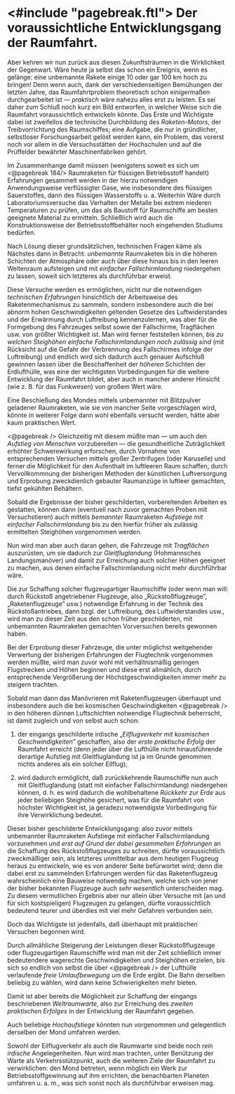 <#include "pagebreak.ftl">
Der voraussichtliche Entwicklungsgang der Raumfahrt.
====================================================

Aber kehren wir nun zurück aus diesen Zukunftsträumen in
die Wirklichkeit der Gegenwart. Wäre heute ja selbst das schon
ein Ereignis, wenn es gelänge: eine unbemannte Rakete einige
10 oder gar 100 km hoch zu bringen! Denn wenn auch, dank
der verschiedenseitigen Bemühungen der letzten Jahre, das Raumfahrtproblem
theoretisch schon einigermaßen durchgearbeitet ist
— *praktisch* wäre nahezu alles erst zu leisten. Es sei daher
zum Schluß noch kurz ein Bild entworfen, in welcher Weise
sich die Raumfahrt voraussichtlich entwickeln könnte.
Das Erste und Wichtigste dabei ist zweifellos die technische
Durchbildung des *Raketen-Motors*, der Treibvorrichtung des
Raumschiffes; eine Aufgabe, die nur in gründlicher, selbstloser
Forschungsarbeit gelöst werden kann, ein Problem, das vorerst noch
vor allem in die Versuchsstätten der Hochschulen und auf die
Prüffelder bewährter Maschinenfabriken gehört.

Im Zusammenhange damit müssen (wenigstens soweit es sich um
\<@pagebreak 184/> Raumraketen für flüssigen Betriebsstoff handelt) Erfahrungen gesammelt
werden in der hierzu notwendigen Anwendungsweise
verflüssigter Gase, wie insbesondere des flüssigen Sauerstoffes,
dann des flüssigen Wasserstoffs u. a. Weiterhin Wäre durch
Laboratoriumsversuche das Verhalten der Metalle bei extrem niederen
Temperaturen zu prüfen, um das als Baustoff für Raumschiffe
am besten geeignete Material zu ermitteln. Schließlich
wird auch die Konstruktionsweise der Betriebsstoffbehälter noch
eingehenden Studiums bedürfen.

Nach Lösung dieser grundsätzlichen, technischen Fragen käme
als Nächstes dann in Betracht: *unbemannte* Raumraketen bis
in die höheren Schichten der Atmosphäre oder auch über diese
hinaus bis in den leeren Weltenraum aufsteigen und mit *einfacher
Fallschirmlandung* niedergehen zu lassen, soweit sich
letzteres als durchführbar erweist.

Diese Versuche werden es ermöglichen, nicht nur die notwendigen
*technischen Erfahrungen* hinsichtlich der Arbeitsweise
des Raketenmechanismus zu sammeln, sondern insbesondere auch
die bei abnorm hohen Geschwindigkeiten geltenden Gesetze des
Luftwiderstandes und der Erwärmung durch Luftreibung kennenzulernen,
was aber für die Formgebung des Fahrzeuges selbst
sowie der Fallschirme, Tragflächen usw. von größter Wichtigkeit
ist. Man wird ferner feststellen können, *bis zu welchen
Steighöhen einfache Fallschirmlandungen noch zulässig
sind* (mit Rücksicht auf die Gefahr der Verbrennung des Fallschirmes
infolge der Luftreibung) und endlich wird sich dadurch
auch genauer Aufschluß gewinnen lassen über die Beschaffenheit
der *höheren* Schichten der Erdlufthülle, was eine der wichtigsten
Vorbedingungen für die weitere Entwicklung der Raumfahrt
bildet, aber auch in mancher anderer Hinsicht (wie z. B. für das
Funkwesen) von großem Wert wäre.

Eine Beschießung des Mondes mittels unbemannter mit Blitzpulver
geladener Raumraketen, wie sie von mancher Seite vorgeschlagen
wird, könnte in weiterer Folge dann wohl ebenfalls
versucht werden, hätte aber kaum praktischen Wert.

\<@pagebreak /> Gleichzeitig mit diesem müßte man — um auch den *Aufstieg
von Menschen* vorzubereiten — die gesundheitliche Zuträglichkeit
erhöhter Schwerewirkung erforschen, durch Vornahme von
entsprechenden Versuchen mittels großer Zentrifugen (oder Karuselle)
und ferner die Möglichkeit für den Aufenthalt im luftleeren
Raum schaffen, durch Vervollkommnung der bisherigen
Methoden der künstlichen Luftversorgung und Erprobung zweckdienlich
gebauter Raumanzüge in luftleer gemachten, tiefst gekühlten Behältern.

Sobald die Ergebnisse der bisher geschilderten, vorbereitenden
Arbeiten es gestatten, können dann (eventuell nach zuvor gemachten
Proben mit Versuchstieren) auch mittels *bemannter*
Raumraketen *Aufstiege mit einfacher Fallschirmlandung*
bis zu den hierfür früher als zulässig ermittelten Steighöhen vorgenommen werden.

Nun wird man aber auch daran gehen, die Fahrzeuge mit
*Tragflächen* auszurüsten, um sie dadurch zur *Gleitfluglandung*
(Hohmannsches Landungsmanöver) und damit zur Erreichung
auch solcher Höhen geeignet zu machen, aus denen
einfache Fallschirmlandung nicht mehr durchführbar wäre.

Die zur Schaffung solcher flugzeugartiger Raumschiffe (oder
wenn man will: durch Rückstoß angetriebener Flugzeuge, also
„Rückstoßflugzeuge”, „Raketenflugzeuge” usw.) notwendige Erfahrung
in der Technik des Rückstoßantriebes, dann bzgl. der
Luftreibung, des Luftwiderstandes usw., wird man zu dieser Zeit
aus den schon früher geschilderten, mit unbemannten Raumraketen
gemachten Vorversuchen bereits gewonnen haben.

Bei der Erprobung dieser Fahrzeuge, die unter möglichst weitgehender
Verwertung der bisherigen Erfahrungen der Flugtechnik
vorgenommen werden müßte, wird man zuvor wohl mit verhältnismäßig
geringen Flugstrecken und Höhen beginnen und
diese erst allmählich, durch entsprechende Vergrößerung der
Höchstgeschwindigkeiten immer mehr zu steigern trachten.

Sobald man dann das Manövrieren mit Raketenflugzeugen
überhaupt und insbesondere auch die bei kosmischen Geschwindigkeiten
\<@pagebreak /> in den höheren dünnen Luftschichten notwendige Flugtechnik
beherrscht, ist damit zugleich und von selbst auch schon:

1. der eingangs geschilderte irdische „*Eilflugverkehr mit
kosmischen Geschwindigkeiten*” geschaffen, also der *erste
praktische Erfolg* der Raumfahrt erreicht (denn jeder über die
Lufthülle nicht hinausführende derartige Aufstieg mit Gleitfluglandung
ist ja im Grunde genommen nichts anderes als ein
solcher Eilflug);

2. wird dadurch ermöglicht, daß zurückkehrende Raumschiffe
nun auch mit Gleitfluglandung (statt mit einfacher Fallschirmlandung)
niedergehen können, d. h. es wird dadurch die wohlbehaltene
*Rückkehr zur Erde* aus jeder beliebigen Steighöhe
gesichert, was für die Raumfahrt von höchster Wichtigkeit ist,
ja geradezu notwendigste Vorbedingung für ihre Verwirklichung
bedeutet.

Dieser bisher geschilderte Entwicklungsgang: also zuvor mittels
unbemannter Raumraketen Aufstiege mit einfacher Fallschirmlandung
vorzunehmen und *erst auf Grund der dabei gesammelten
Erfahrungen* an die Schaffung des Rückstoßflugzeuges
zu schreiten, dürfte voraussichtlich zweckmäßiger sein, als
letzteres unmittelbar aus dem heutigen Flugzeug heraus zu entwickeln,
wie es von anderer Seite befürwortet wird; denn die
dabei erst zu sammelnden Erfahrungen werden für das Raketenflugzeug
wahrscheinlich eine Bauweise notwendig machen, welche
sich von jener der bisher bekannten Flugzeuge auch *sehr wesentlich*
unterscheiden mag. Zu diesem vermutlichen Ergebnis aber
nur allein über Versuche mit (an und für sich kostspieligen)
Flugzeugen zu gelangen, dürfte voraussichtlich bedeutend teurer
und überdies mit viel mehr Gefahren verbunden sein.

Doch das Wichtigste ist jedenfalls, daß überhaupt mit praktischen
Versuchen begonnen wird.

Durch allmähliche Steigerung der Leistungen dieser Rückstoßflugzeuge
oder flugzeugartigen Raumschiffe wird man mit der
Zeit schließlich immer bedeutendere wagerechte Geschwindigkeiten
und Steighöhen erzielen, bis sich so endlich von selbst die über
\<@pagebreak /> der Lufthülle verlaufende *freie Umlaufbewegung* um die Erde
ergibt. Die Bahn derselben beliebig zu wählen, wird dann keine
Schwierigkeiten mehr bieten.

Damit ist aber bereits die Möglichkeit zur Schaffung der eingangs
beschriebenen *Weltraumwarte*, also zur Erreichung des
*zweiten praktischen Erfolges* in der Entwicklung der Raumfahrt gegeben.

Auch beliebige *Hochaufstiege* könnten nun vorgenommen
und gelegentlich derselben der Mond umfahren werden.

Sowohl der Eilflugverkehr als auch die Raumwarte sind beide
noch *rein irdische* Angelegenheiten. Nun wird man trachten,
unter Benützung der Warte als Verkehrsstützpunkt, auch die
weiteren Ziele der Raumfahrt zu verwirklichen: den Mond betreten,
wenn möglich ein Werk zur Betriebsstoffgewinnung auf
ihm errichten, die benachbarten Planeten umfahren u. a. m., was
sich sonst noch als durchführbar erweisen mag.


